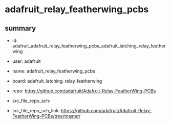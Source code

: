 # adafruit_relay_featherwing_pcbs
 
## summary 
* id: adafruit_adafruit_relay_featherwing_pcbs_adafruit_latching_relay_featherwing
* user: adafruit
* name: adafruit_relay_featherwing_pcbs
* board: adafruit_latching_relay_featherwing
* repo: https://github.com/adafruit/Adafruit-Relay-FeatherWing-PCBs



* src_file_repo_sch: 
* src_file_repo_sch_link: https://github.com/adafruit/Adafruit-Relay-FeatherWing-PCBs/tree/master/






